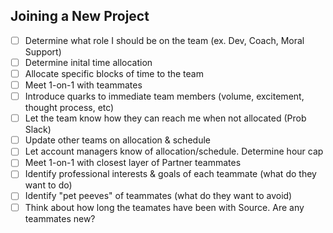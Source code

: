 ## Joining a New Project

- [ ] Determine what role I should be on the team (ex. Dev, Coach, Moral Support)
- [ ] Determine inital time allocation
- [ ] Allocate specific blocks of time to the team
- [ ] Meet 1-on-1 with teammates
- [ ] Introduce quarks to immediate team members (volume, excitement, thought process, etc)
- [ ] Let the team know how they can reach me when not allocated (Prob Slack)
- [ ] Update other teams on allocation & schedule
- [ ] Let account managers know of allocation/schedule. Determine hour cap
- [ ] Meet 1-on-1 with closest layer of Partner teammates
- [ ] Identify professional interests & goals of each teammate (what do they want to do)
- [ ] Identify "pet peeves" of teammates (what do they want to avoid)
- [ ] Think about how long the teamates have been with Source. Are any teammates new?